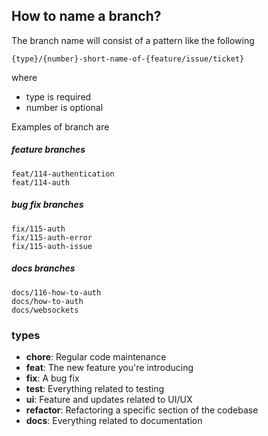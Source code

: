 ## How to name a branch?

The branch name will consist of a pattern like the following

```
{type}/{number}-short-name-of-{feature/issue/ticket}
```

where
- type is required
- number is optional

Examples of branch are

##### feature branches
```
feat/114-authentication
feat/114-auth
```

##### bug fix branches
```
fix/115-auth
fix/115-auth-error
fix/115-auth-issue
```

##### docs branches
```
docs/116-how-to-auth
docs/how-to-auth
docs/websockets
```

### types
- **chore**: Regular code maintenance
- **feat**: The new feature you're introducing
- **fix**: A bug fix
- **test**: Everything related to testing
- **ui**: Feature and updates related to UI/UX
- **refactor**: Refactoring a specific section of the codebase
- **docs**: Everything related to documentation
